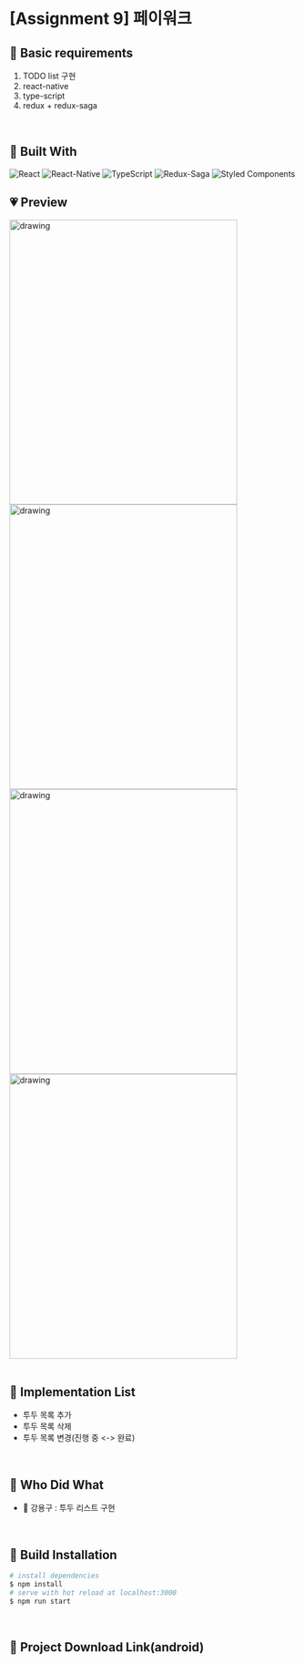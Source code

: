 # [Assignment 9] 페이워크

## 🧡 Basic requirements
1. TODO list 구현
2. react-native
3. type-script
4. redux + redux-saga

<br>

## 💛 Built With
![React](https://img.shields.io/badge/react-%2320232a.svg?style=for-the-badge&logo=react&logoColor=%2361DAFB)
![React-Native](https://img.shields.io/badge/native-%2320232a.svg?style=for-the-badge&logo=Android&logoColor=%2361DAFB)
![TypeScript](https://img.shields.io/badge/TypeScript-0078d7.svg?style=for-the-badge&logo=TypeScript&logoColor=white)
![Redux-Saga](https://img.shields.io/badge/Redux-Saga-0078d7.svg?style=for-the-badge&logo=Redux-Saga&logoColor=white)
![Styled Components](https://img.shields.io/badge/styled--components-DB7093?style=for-the-badge&logo=styled-components&logoColor=white)


## 💗 Preview

<div style={display: flex;}>
<img src="https://user-images.githubusercontent.com/68520394/131731921-6860220d-71aa-4fd0-b8c3-c707f817567e.gif" alt="drawing" width="400" height="500">
<img src="https://user-images.githubusercontent.com/68520394/131731995-ae1c1356-1dfc-4636-94c6-c917178e10fe.gif" alt="drawing" width="400" height="500">
<img src="https://user-images.githubusercontent.com/68520394/131732035-18be2bd0-473a-4319-b80f-edcecd06eea3.gif" alt="drawing" width="400" height="500">
<img src="https://user-images.githubusercontent.com/68520394/131732070-36aaba7c-be59-4bb2-b1bc-be7148218a58.gif" alt="drawing" width="400" height="500">
</div>

<br>

## 💚 Implementation List
- 투두 목록 추가
- 투두 목록 삭제
- 투두 목록 변경(진행 중 <-> 완료)

<br>

## 💙 Who Did What
- 🐔 강용구 : 투두 리스트 구현

<br>

## 💜 Build Installation

```bash
# install dependencies
$ npm install
# serve with hot reload at localhost:3000
$ npm run start
```

<br>


## 📌 Project Download Link(android)

<!-- <https:///> -->

<br>






